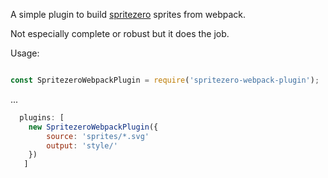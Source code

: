 A simple plugin to build [spritezero](https://github.com/mapbox/spritezero) sprites from webpack.

Not especially complete or robust but it does the job.

Usage:

```js

const SpritezeroWebpackPlugin = require('spritezero-webpack-plugin');
```
...
```js
  plugins: [
	new SpritezeroWebpackPlugin({
		source: 'sprites/*.svg'
		output: 'style/'
	})
   ]
```

